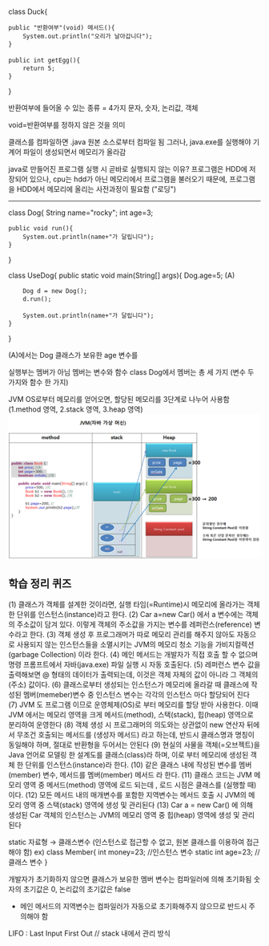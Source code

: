 class Duck{

    public "반환여부"(void) 메서드(){
        System.out.println("오리가 날아갑니다");
    }

    public int getEgg(){
        return 5;
    }
}

반환여부에 들어올 수 있는 종류 = 4가지
문자, 숫자, 논리값, 객체

void=반환여부를 정하지 않은 것을 의미

클래스를 컴파일하면 .java 원본 소스로부터 컴파일 됨
그러나, java.exe를 실행해야 기계어 파일이 생성되면서 메모리가 올라감

java로 만들어진 프로그램 실행 시 곧바로 실행되지 않는 이유?
프로그램은 HDD에 저장되어 있으나, cpu는 hdd가 아닌 메모리에서 프로그램을 불러오기 때문에, 프로그램을 HDD에서 메모리에 올리는 사전과정이 필요함 ("로딩")

-------------------------------------------------------------------
class Dog{
	String name="rocky";
	int age=3;
	
	public void run(){
		System.out.println(name+"가 달립니다");
	}
}

class UseDog{
	public static void main(String[] args){
		Dog.age=5; (A)
		
		Dog d = new Dog();
		d.run();
		
		System.out.println(name+"가 달립니다");
	}
}

(A)에서는 Dog 클래스가 보유한 age 변수를 


실행부는 멤버가 아님
멤버는 변수와 함수
class Dog에서 멤버는 총 세 가지 (변수 두 가지와 함수 한 가지)

JVM OS로부터 메모리를 얻어오면, 할당된 메모리를 3단계로 나누어 사용함 (1.method 영역, 2.stack 영역, 3.heap 영역)
![](2025-05-08-13-47-02.png)

## 학습 정리 퀴즈
(1) 클래스가 객체를 설계한 것이라면, 실행 타임(=Runtime)시 메모리에 올라가는 객체 한 단위를 인스턴스(instance)라고 한다.
(2) Car a=new Car() 에서 a 변수에는 객체의 주소값이 담겨 있다. 이렇게 객체의 주소값을 가지는 변수를  레퍼런스(reference) 변수라고 한다.
(3) 객체 생성 후 프로그래머가 따로 메모리 관리를 해주지 않아도 자동으로 사용되지 않는 인스턴스들을 소멸시키는 JVM의 메모리 청소 기능을 가비지컬렉션(garbage Collection) 이라 한다.
(4) 메인 메서드는 개발자가 직접 호출 할 수 없으며 명령 프롬프트에서 자바(java.exe) 파일 실행 시 자동 호출된다.
(5) 레퍼런스 변수 값을 출력해보면 @ 형태의 데이터가 출력되는데, 이것은 객체 자체의 값이 아니라 그 객체의 (주소) 값이다.
(6) 클래스로부터 생성되는 인스턴스가 메모리에 올라갈 때 클래스에 작성된 멤버(memeber)변수 중 인스턴스 변수는 각각의 인스턴스 마다 할당되어 진다
(7) JVM 도 프로그램 이므로 운영체제(OS)로 부터 메모리를 할당 받아 사용한다. 이때 JVM 에서는 메모리 영역을 크게 메서드(method), 스택(stack), 힙(heap) 영역으로 분리하여 운영한다
(8) 객체 생성 시 프로그래머의 의도와는 상관없이 new 연산자 뒤에서 무조건 호출되는 메서드를 (생성자 메서드) 라고 하는데, 반드시 클래스명과 명칭이 동일해야 하며, 절대로 반환형을 두어서는 안된다
(9) 현실의 사물을 객체(=오브젝트)을 Java 언어로 모델링 한 설계도를 클래스(class)라 하며, 이로 부터 메모리에 생성된 객체 한 단위를 인스턴스(instance)라 한다.
(10) 같은 클래스 내에 작성된 변수를 멤버(member) 변수, 메서드를 멤버(member) 메서드 라 한다.
(11) 클래스 코드는 JVM 메모리 영역 중 메서드(method) 영역에 로드 되는데 , 로드 시점은 클래스를 (실행할 때) 이다.
(12) 모든 메서드 내의 매개변수를 포함한 지역변수는 메서드 호출 시 JVM의 메모리 영역 중 스택(stack) 영역에 생성 및 관리된다
(13) Car a = new Car() 에 의해 생성된 Car 객체의 인스턴스는 JVM의 메모리 영역 중 힙(heap) 영역에 생성 및 관리된다

static 자료형 → 클래스변수 (인스턴스로 접근할 수 없고, 원본 클래스를 이용하여 접근해야 함)
ex) class Member{
    int money=23; //인스턴스 변수
    static int age=23; //클래스 변수
}

개발자가 초기화하지 않으면 클래스가 보유한 멤버 변수는 컴파일러에 의해 초기화됨
숫자의 초기값은 0,
논리값의 초기값은 false 

* 메인 메서드의 지역변수는 컴파일러가 자동으로 초기화해주지 않으므로 반드시 주의해야 함

LIFO : Last Input First Out // stack 내에서 관리 방식